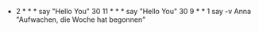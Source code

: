 * 2 * * * say "Hello You"
30 11 * * * say "Hello You"
30 9 * * 1 say -v Anna "Aufwachen, die Woche hat begonnen"
